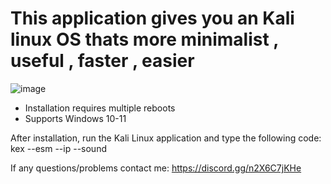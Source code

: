 # This application gives you an Kali linux OS thats more minimalist , useful , faster , easier

![image](https://user-images.githubusercontent.com/104208624/191356499-11872a64-5dcd-4cab-88d4-20129a43f8bc.png)

* Installation requires multiple reboots
* Supports Windows 10-11

After installation, run the Kali Linux application and type the following code: kex --esm --ip --sound




If any questions/problems contact me: https://discord.gg/n2X6C7jKHe
